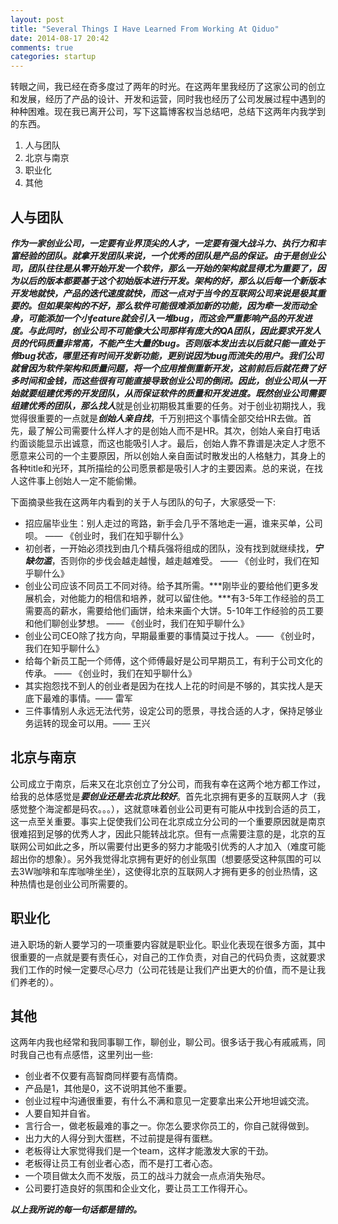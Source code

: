 ```yaml
---
layout: post
title: "Several Things I Have Learned From Working At Qiduo"
date: 2014-08-17 20:42
comments: true
categories: startup
---
```


转眼之间，我已经在奇多度过了两年的时光。在这两年里我经历了这家公司的创立和发展，经历了产品的设计、开发和运营，同时我也经历了公司发展过程中遇到的种种困难。现在我已离开公司，写下这篇博客权当总结吧，总结下这两年内我学到的东西。

1. 人与团队
2. 北京与南京
3. 职业化
4. 其他
<!-- more -->

## 人与团队
***作为一家创业公司，一定要有业界顶尖的人才，一定要有强大战斗力、执行力和丰富经验的团队。***就拿开发团队来说，一个优秀的团队是产品的保证。由于是创业公司，团队往往是从零开始开发一个软件，那么一开始的架构就显得尤为重要了，因为以后的版本都要基于这个初始版本进行开发。架构的好，那么以后每一个新版本开发地就快，产品的迭代速度就快，而这一点对于当今的互联网公司来说是极其重要的。但如果架构的不好，那么软件可能很难添加新的功能，因为牵一发而动全身，可能添加一个小feature就会引入一堆bug，而这会严重影响产品的开发进度。与此同时，创业公司不可能像大公司那样有庞大的QA团队，因此要求开发人员的代码质量非常高，不能产生大量的bug。否则版本发出去以后就只能一直处于修bug状态，哪里还有时间开发新功能，更别说因为bug而流失的用户。我们公司就曾因为软件架构和质量问题，将一个应用推倒重新开发，这前前后后就花费了好多时间和金钱，而这些很有可能直接导致创业公司的倒闭。因此，创业公司从一开始就要组建优秀的开发团队，从而保证软件的质量和开发进度。既然创业公司需要组建优秀的团队，那么***找人***就是创业初期极其重要的任务。对于创业初期找人，我觉得很重要的一点就是***创始人亲自找***，千万别把这个事情全部交给HR去做。首先，最了解公司需要什么样人才的是创始人而不是HR。其次，创始人亲自打电话约面谈能显示出诚意，而这也能吸引人才。最后，创始人靠不靠谱是决定人才愿不愿意来公司的一个主要原因，所以创始人亲自面试时散发出的人格魅力，其身上的各种title和光环，其所描绘的公司愿景都是吸引人才的主要因素。总的来说，在找人这件事上创始人一定不能偷懒。

下面摘录些我在这两年内看到的关于人与团队的句子，大家感受一下:

* 招应届毕业生：别人走过的弯路，新手会几乎不落地走一遍，谁来买单，公司呗。 —— 《创业时，我们在知乎聊什么》
* 初创者，一开始必须找到由几个精兵强将组成的团队，没有找到就继续找，***宁缺勿滥***，否则你的步伐会越走越慢，越走越难受。 —— 《创业时，我们在知乎聊什么》
* 创业公司应该不同员工不同对待。给予其所需。***刚毕业的要给他们更多发展机会，对他能力的相信和培养，就可以留住他。***有3-5年工作经验的员工需要高的薪水，需要给他们画饼，给未来画个大饼。5-10年工作经验的员工要和他们聊创业梦想。 —— 《创业时，我们在知乎聊什么》
* 创业公司CEO除了找方向，早期最重要的事情莫过于找人。 —— 《创业时，我们在知乎聊什么》
* 给每个新员工配一个师傅，这个师傅最好是公司早期员工，有利于公司文化的传承。 —— 《创业时，我们在知乎聊什么》
* 其实抱怨找不到人的创业者是因为在找人上花的时间是不够的，其实找人是天底下最难的事情。—— 雷军
* 三件事情别人永远无法代劳，设定公司的愿景，寻找合适的人才，保持足够业务运转的现金可以用。—— 王兴

## 北京与南京
公司成立于南京，后来又在北京创立了分公司，而我有幸在这两个地方都工作过，给我的总体感觉是***要创业还是去北京比较好***。首先北京拥有更多的互联网人才（我感觉整个海淀都是码农。。。），这就意味着创业公司更有可能从中找到合适的员工，这一点至关重要。事实上促使我们公司在北京成立分公司的一个重要原因就是南京很难招到足够的优秀人才，因此只能转战北京。但有一点需要注意的是，北京的互联网公司如此之多，所以需要付出更多的努力才能吸引优秀的人才加入（难度可能超出你的想象）。另外我觉得北京拥有更好的创业氛围（想要感受这种氛围的可以去3W咖啡和车库咖啡坐坐），这使得北京的互联网人才拥有更多的创业热情，这种热情也是创业公司所需要的。

## 职业化
进入职场的新人要学习的一项重要内容就是职业化。职业化表现在很多方面，其中很重要的一点就是要有责任心，对自己的工作负责，对自己的代码负责，这就要求我们工作的时候一定要尽心尽力（公司花钱是让我们产出更大的价值，而不是让我们养老的）。

## 其他
这两年内我也经常和我同事聊工作，聊创业，聊公司。很多话于我心有戚戚焉，同时我自己也有点感悟，这里列出一些:

* 创业者不仅要有高智商同样要有高情商。
* 产品是1，其他是0，这不说明其他不重要。
* 创业过程中沟通很重要，有什么不满和意见一定要拿出来公开地坦诚交流。
* 人要自知并自省。
* 言行合一，做老板最难的事之一。你怎么要求你员工的，你自己就得做到。
* 出力大的人得分到大蛋糕，不过前提是得有蛋糕。
* 老板得让大家觉得我们是一个team，这样才能激发大家的干劲。
* 老板得让员工有创业者心态，而不是打工者心态。
* 一个项目做太久而不发版，员工的战斗力就会一点点消失殆尽。
* 公司要打造良好的氛围和企业文化，要让员工工作得开心。

***以上我所说的每一句话都是错的。***
